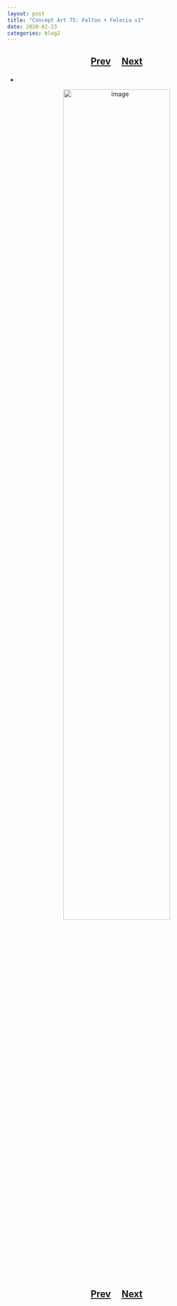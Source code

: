 ```yaml
---
layout: post
title: "Concept Art 75: Felton + Felecia v1"
date: 2020-02-23
categories: blog2
---
```


<h2>
  <p style="text-align:center;">
    <a href="/wingsofthechorus/archive/2020/02/19/conceptart74">Prev</a>
    &nbsp;&nbsp;&nbsp;
    <a href="/wingsofthechorus/archive/2020/03/08/conceptart76">Next</a>
  </p>
</h2>

-

<p style="text-align:center;">
  <img src="/wingsofthechorus/images/conceptart/ca75.png" width="70%" alt="image"/>
</p>

<h2>
  <p style="text-align:center;">
    <a href="/wingsofthechorus/archive/2020/02/19/conceptart74">Prev</a>
    &nbsp;&nbsp;&nbsp;
    <a href="/wingsofthechorus/archive/2020/03/08/conceptart76">Next</a>
  </p>
</h2>
